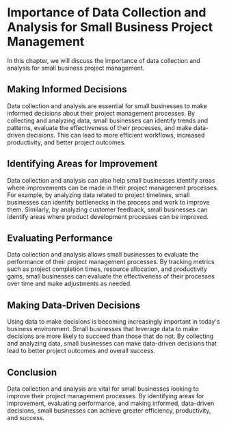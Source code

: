 Importance of Data Collection and Analysis for Small Business Project Management
========================================================================================================================================================================

In this chapter, we will discuss the importance of data collection and analysis for small business project management.

Making Informed Decisions
-------------------------

Data collection and analysis are essential for small businesses to make informed decisions about their project management processes. By collecting and analyzing data, small businesses can identify trends and patterns, evaluate the effectiveness of their processes, and make data-driven decisions. This can lead to more efficient workflows, increased productivity, and better project outcomes.

Identifying Areas for Improvement
---------------------------------

Data collection and analysis can also help small businesses identify areas where improvements can be made in their project management processes. For example, by analyzing data related to project timelines, small businesses can identify bottlenecks in the process and work to improve them. Similarly, by analyzing customer feedback, small businesses can identify areas where product development processes can be improved.

Evaluating Performance
----------------------

Data collection and analysis allows small businesses to evaluate the performance of their project management processes. By tracking metrics such as project completion times, resource allocation, and productivity gains, small businesses can evaluate the effectiveness of their processes over time and make adjustments as needed.

Making Data-Driven Decisions
----------------------------

Using data to make decisions is becoming increasingly important in today's business environment. Small businesses that leverage data to make decisions are more likely to succeed than those that do not. By collecting and analyzing data, small businesses can make data-driven decisions that lead to better project outcomes and overall success.

Conclusion
----------

Data collection and analysis are vital for small businesses looking to improve their project management processes. By identifying areas for improvement, evaluating performance, and making informed, data-driven decisions, small businesses can achieve greater efficiency, productivity, and success.

